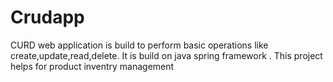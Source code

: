# Crudapp
CURD web application is build to perform basic operations like create,update,read,delete. 
It is build on java spring framework .
This project helps for product inventry management 
